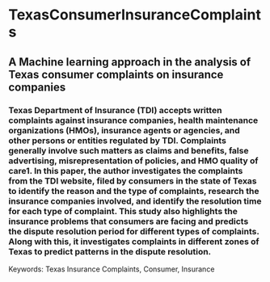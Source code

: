# TexasConsumerInsuranceComplaints
## A Machine learning approach in the analysis of Texas consumer complaints on insurance companies
### Texas Department of Insurance (TDI) accepts written complaints against insurance companies, health maintenance organizations (HMOs), insurance agents or agencies, and other persons or entities regulated by TDI. Complaints generally involve such matters as claims and benefits, false advertising, misrepresentation of policies, and HMO quality of care1. In this paper, the author investigates the complaints from the TDI website, filed by consumers in the state of Texas to identify the reason and the type of complaints, research the insurance companies involved, and identify the resolution time for each type of complaint. This study also highlights the insurance problems that consumers are facing and predicts the dispute resolution period for different types of complaints. Along with this, it investigates complaints in different zones of Texas to predict patterns in the dispute resolution.
Keywords: Texas Insurance Complaints, Consumer, Insurance
